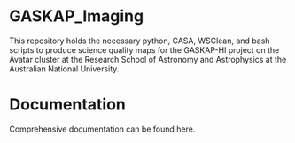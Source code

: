 # GASKAP_Imaging
This repository holds the necessary python, CASA, WSClean, and bash scripts to produce science quality maps for the GASKAP-HI project on the Avatar cluster at the Research School of Astronomy and Astrophysics at the Australian National University.

# Documentation
Comprehensive documentation can be found here.
